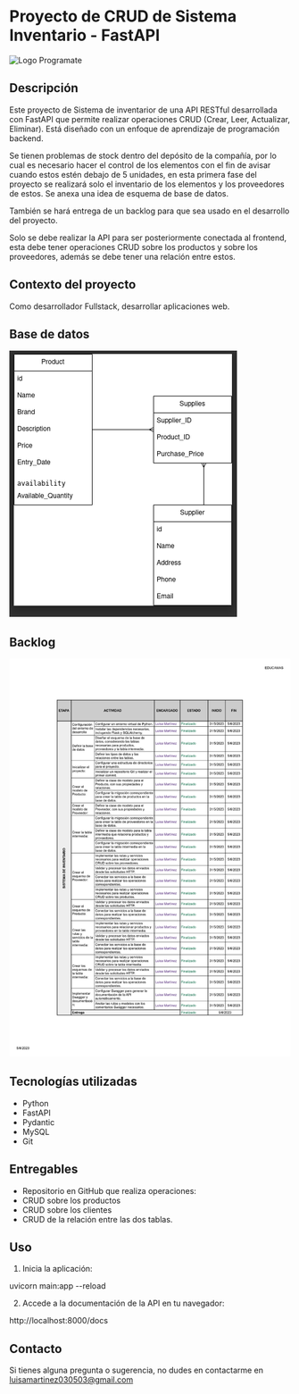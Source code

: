 # Proyecto de CRUD de Sistema Inventario - FastAPI

<img src="img/programate-academy.png" alt="Logo Programate">

## Descripción

Este proyecto de Sistema de inventarior de una API RESTful desarrollada con FastAPI que permite realizar operaciones CRUD (Crear, Leer, Actualizar, Eliminar). Está diseñado con un enfoque de aprendizaje de programación backend.

Se tienen problemas de stock dentro del depósito de la compañía, por lo cual es necesario hacer el control de los elementos con el fin de avisar cuando estos estén debajo de 5 unidades, en esta primera fase del proyecto se realizará solo el inventario de los elementos y los proveedores de estos. Se anexa una idea de esquema de base de datos. 

También se hará entrega de un backlog para que sea usado en el desarrollo del proyecto.

Solo se debe realizar la API para ser posteriormente conectada al frontend, esta debe tener operaciones CRUD sobre los productos y sobre los proveedores, además se debe tener una relación entre estos.

## Contexto del proyecto

Como desarrollador Fullstack, desarrollar aplicaciones web.

## Base de datos

<img src="img/DB.png" alt="Base de datos">

## Backlog


<img src="img/Backlog.jpg" alt="Backlog">

## Tecnologías utilizadas

- Python
- FastAPI
- Pydantic
- MySQL
- Git

## Entregables

- Repositorio en GitHub que realiza operaciones:
- CRUD sobre los productos
- CRUD sobre los clientes
- CRUD de la relación entre las dos tablas.

## Uso

1. Inicia la aplicación:

uvicorn main:app --reload

2. Accede a la documentación de la API en tu navegador:

http://localhost:8000/docs

## Contacto

Si tienes alguna pregunta o sugerencia, no dudes en contactarme en [luisamartinez030503@gmail.com](luisamartinez030503@gmail.com)